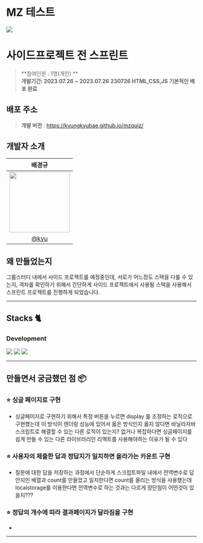# MZ 테스트

![](https://velog.velcdn.com/images/kyudeveloper/post/f52d06c7-8807-47fc-8e0e-a3fd89d9c447/image.png)




</div>

# 사이드프로젝트 전 스프린트
> **참여인원 : 1명(개인) ** <br/> **개발기간: 2023.07.26 ~ 2023.07.26**
> **230726 HTML,CSS,JS 기본적인 배포 완료**

## 배포 주소

> **개발 버전** : https://kyungkyubae.github.io/mzquiz/ <br>


## 개발자 소개



|      배경규       |                                                                                                               
| :------------------------------------------------------------------------------: |
|   <img width="160px" src="https://velog.velcdn.com/images/kyudeveloper/post/ffb11860-dcea-4b08-a2a2-bb7b22287998/image.png" />    |
|   [@kyu](https://github.com/kyungkyubae)   |


## 왜 만들었는지
그룹스터디 내에서 사이드 프로젝트를 예정중인데, 서로가 어느정도 스택을 다룰 수 있는지, 격차를 확인하기 위해서
간단하게 사이드 프로젝트에서 사용될 스택을 사용해서 스프린트 프로젝트를 진행하게 되었습니다.








---

## Stacks 🐈


### Development
<div>
<img src="https://img.shields.io/badge/html5-E34F26?style=for-the-badge&logo=html5&logoColor=white">
  <img src="https://img.shields.io/badge/css-1572B6?style=for-the-badge&logo=css3&logoColor=white">
  <img src="https://img.shields.io/badge/javascript-F7DF1E?style=for-the-badge&logo=javascript&logoColor=black">
</div>






---
## 만들면서 궁금했던 점 📦

### ⭐️ 싱글 페이지로 구현
- 싱글페이지로 구현하기 위해서 특정 버튼을 누르면 display 를 조정하는 로직으로 구현했는데
이 방식이 렌더링 성능에 있어서 옳은 방식인지
옳지 않다면 바닐라자바스크립트로 해결할 수 있는 다른 로직이 있는지?
없거나 복잡하다면 싱글페이지를 쉽게 만들 수 있는 다른 라이브러리인 리액트를 사용해야하는 이유가 될 수 있다

### ⭐️ 사용자의 제출한 답과 정답지가 일치하면 올라가는 카운트 구현
- 질문에 대한 답을 저장하는 과정에서 단순하게 스크립트파일 내에서 전역변수로 답안지인 배열과 count를 만들었고 일치한다면 count를 올리는 방식을 사용했는데 localstorage를 이용한다면 전역변수로 하는 것과는 다르게 장단점이 어떤것이 있을지???

### ⭐️ 정답의 개수에 따라 결과페이지가 달라짐을 구현
- 

---
